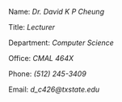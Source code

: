 Name: _Dr. David K P Cheung_

Title: _Lecturer_

Department: _Computer Science_

Office: _CMAL 464X_

Phone: _(512) 245-3409_

Email: _d_c426@txstate.edu_

